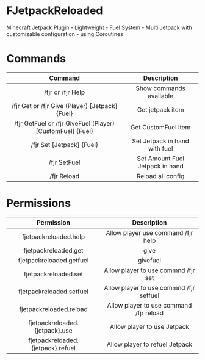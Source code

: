 # FJetpackReloaded
Minecraft Jetpack Plugin - Lightweight - Fuel System - Multi Jetpack with customizable configuration - using Coroutines

# Commands

| Command | Description  |
|  :---:  |     :-:      |
| /fjr or /fjr Help | Show commands available |
| /fjr Get or /fjr Give (Player) [Jetpack] {Fuel} | Get jetpack item |
| /fjr GetFuel or /fjr GiveFuel (Player) [CustomFuel] {Fuel} | Get CustomFuel item |
| /fjr Set [Jetpack] {Fuel} | Set Jetpack in hand with fuel |
| /fjr SetFuel <Amount> | Set Amount Fuel Jetpack in hand |
| /fjr Reload | Reload all config |

# Permissions
| Permission | Description |
|   :---:    |     :-:     |
| fjetpackreloaded.help | Allow player use command /fjr help |
| fjetpackreloaded.get|give | Allow player to use command /fjr get|give <name> |
| fjetpackreloaded.getfuel|givefuel | Allow player to use command /fjr getfuel|givefuel <name> |
| fjetpackreloaded.set | Allow player to use commnd /fjr set <jetpack> |
| fjetpackreloaded.setfuel | Allow player to use commnd /fjr setfuel <amount> |
| fjetpackreloaded.reload | Allow player to use command /fjr reload |
| fjetpackreloaded.{jetpack}.use | Allow player to use Jetpack |
| fjetpackreloaded.{jetpack}.refuel | Allow player to refuel Jetpack |
